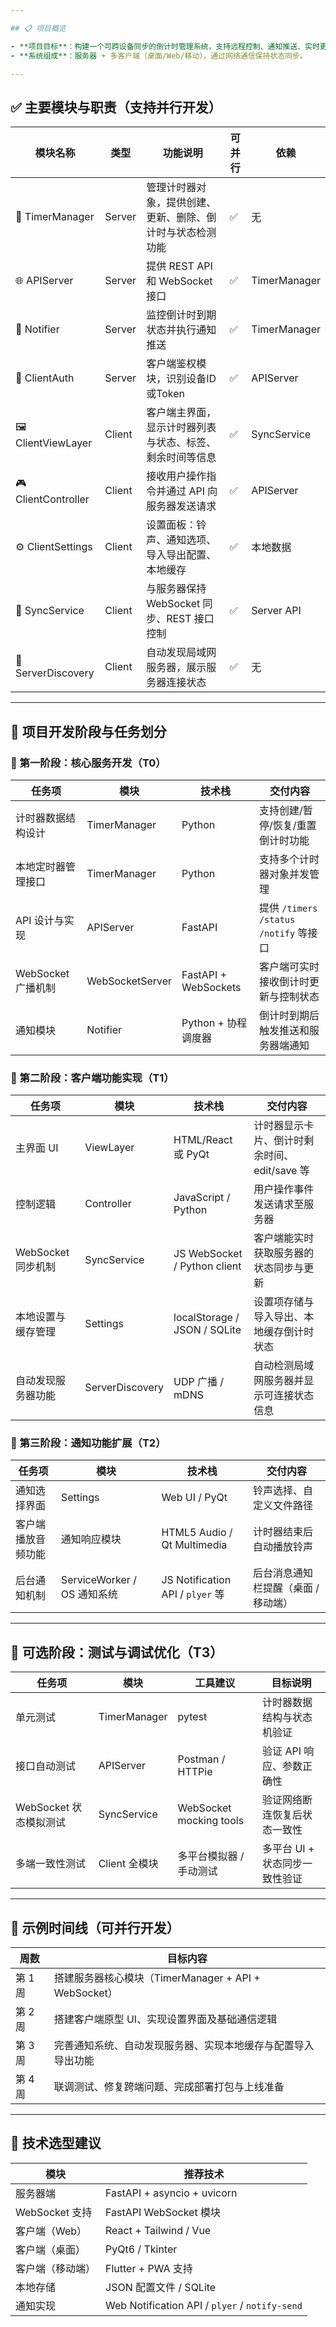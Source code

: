 ```yaml
---

## 📋 项目概览

- **项目目标**：构建一个可跨设备同步的倒计时管理系统，支持远程控制、通知推送、实时更新和设置同步。
- **系统组成**：服务器 + 多客户端（桌面/Web/移动），通过网络通信保持状态同步。

---
```


## ✅ 主要模块与职责（支持并行开发）

| 模块名称              | 类型     | 功能说明                                               | 可并行 | 依赖           |
|---------------------|----------|--------------------------------------------------------|--------|----------------|
| 🧠 TimerManager     | Server  | 管理计时器对象，提供创建、更新、删除、倒计时与状态检测功能            | ✅     | 无             |
| 🌐 APIServer        | Server  | 提供 REST API 和 WebSocket 接口                        | ✅     | TimerManager   |
| 🔔 Notifier         | Server  | 监控倒计时到期状态并执行通知推送                         | ✅     | TimerManager   |
| 👤 ClientAuth       | Server  | 客户端鉴权模块，识别设备ID或Token                       | ✅     | APIServer      |
| 🖼️ ClientViewLayer | Client  | 客户端主界面，显示计时器列表与状态、标签、剩余时间等信息         | ✅     | SyncService    |
| 🎮 ClientController | Client  | 接收用户操作指令并通过 API 向服务器发送请求                    | ✅     | APIServer      |
| ⚙️ ClientSettings   | Client  | 设置面板：铃声、通知选项、导入导出配置、本地缓存                    | ✅     | 本地数据        |
| 🔁 SyncService      | Client  | 与服务器保持 WebSocket 同步、REST 接口控制                      | ✅     | Server API     |
| 🧭 ServerDiscovery  | Client  | 自动发现局域网服务器，展示服务器连接状态                        | ✅     | 无             |

---

## 📌 项目开发阶段与任务划分

### 🚀 第一阶段：核心服务开发（T0）

| 任务项                    | 模块              | 技术栈                          | 交付内容                             |
|-------------------------|-------------------|----------------------------------|------------------------------------|
| 计时器数据结构设计            | TimerManager      | Python                           | 支持创建/暂停/恢复/重置倒计时功能             |
| 本地定时器管理接口            | TimerManager      | Python                           | 支持多个计时器对象并发管理                     |
| API 设计与实现              | APIServer         | FastAPI                          | 提供 `/timers` `/status` `/notify` 等接口   |
| WebSocket 广播机制         | WebSocketServer   | FastAPI + WebSockets             | 客户端可实时接收倒计时更新与控制状态             |
| 通知模块                  | Notifier          | Python + 协程调度器                    | 倒计时到期后触发推送和服务器端通知                |

### 🎨 第二阶段：客户端功能实现（T1）

| 任务项                | 模块              | 技术栈                            | 交付内容                              |
|---------------------|-------------------|----------------------------------|-------------------------------------|
| 主界面 UI            | ViewLayer         | HTML/React 或 PyQt               | 计时器显示卡片、倒计时剩余时间、edit/save 等     |
| 控制逻辑              | Controller        | JavaScript / Python              | 用户操作事件发送请求至服务器                    |
| WebSocket 同步机制     | SyncService       | JS WebSocket / Python client     | 客户端能实时获取服务器的状态同步与更新              |
| 本地设置与缓存管理        | Settings          | localStorage / JSON / SQLite     | 设置项存储与导入导出、本地缓存倒计时状态              |
| 自动发现服务器功能        | ServerDiscovery   | UDP 广播 / mDNS                  | 自动检测局域网服务器并显示可连接状态信息             |

### 🔔 第三阶段：通知功能扩展（T2）

| 任务项            | 模块                         | 技术栈                               | 交付内容                      |
|-----------------|------------------------------|------------------------------------|-----------------------------|
| 通知选择界面         | Settings                     | Web UI / PyQt                      | 铃声选择、自定义文件路径              |
| 客户端播放音频功能      | 通知响应模块                      | HTML5 Audio / Qt Multimedia        | 计时器结束后自动播放铃声               |
| 后台通知机制         | ServiceWorker / OS 通知系统      | JS Notification API / `plyer` 等     | 后台消息通知栏提醒（桌面 / 移动端）     |

---

## 🧪 可选阶段：测试与调试优化（T3）

| 任务项              | 模块           | 工具建议                         | 目标说明                       |
|-------------------|----------------|----------------------------------|------------------------------|
| 单元测试              | TimerManager   | pytest                           | 计时器数据结构与状态机验证              |
| 接口自动测试           | APIServer      | Postman / HTTPie                 | 验证 API 响应、参数正确性              |
| WebSocket 状态模拟测试 | SyncService    | WebSocket mocking tools          | 验证网络断连恢复后状态一致性            |
| 多端一致性测试         | Client 全模块     | 多平台模拟器 / 手动测试                 | 多平台 UI + 状态同步一致性验证           |

---

## 📅 示例时间线（可并行开发）

| 周数     | 目标内容                                               |
|--------|-----------------------------------------------------|
| 第 1 周  | 搭建服务器核心模块（TimerManager + API + WebSocket）        |
| 第 2 周  | 搭建客户端原型 UI、实现设置界面及基础通信逻辑                   |
| 第 3 周  | 完善通知系统、自动发现服务器、实现本地缓存与配置导入导出功能         |
| 第 4 周  | 联调测试、修复跨端问题、完成部署打包与上线准备                     |

---

## 🔧 技术选型建议

| 模块            | 推荐技术                                    |
|----------------|--------------------------------------------|
| 服务器端          | FastAPI + asyncio + uvicorn               |
| WebSocket 支持   | FastAPI WebSocket 模块                    |
| 客户端（Web）    | React + Tailwind / Vue                    |
| 客户端（桌面）    | PyQt6 / Tkinter                           |
| 客户端（移动端）   | Flutter + PWA 支持                         |
| 本地存储          | JSON 配置文件 / SQLite                    |
| 通知实现          | Web Notification API / `plyer` / `notify-send` |

